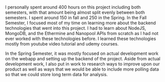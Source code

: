 I personally spent around 400 hours on this project including both semesters, with that amount being almost split evenly between both semesters. 
I spent around 150 in fall and 250 in the Spring. In the Fall Semester, I focused most of my time on learning more about the backend technologies 
that went into this project. I had to learn about NodeJS, MongoDB, and the Ethermine and Nanopool APIs from scratch as I had not ever worked with these 
technologies before. I learned these technologies mostly from youtube video tutorial and udemy courses.    
    
In the Spring Semester, it was mostly focused on actual development work on the webapp and setting up the 
backend of the project. Aside from actual development work, I also put in work to research ways to improve upon our 
product as well as ways that we would be able to include more polling data so that we could store long term data for analysis.
